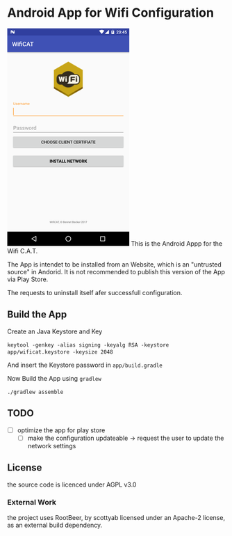 # Android App for Wifi Configuration
![screenshot](screenshot_500.png "App Screenshot")
This is the Android Appp for the Wifi C.A.T.

The App is intendet to be installed from an Website, which is an "untrusted source" in Andorid. It is not recommended to publish this version of the App via Play Store.

 The requests to uninstall itself afer successfull configuration.
## Build the App
Create an Java Keystore and Key
```
keytool -genkey -alias signing -keyalg RSA -keystore app/wificat.keystore -keysize 2048
```
And insert the Keystore password in `app/build.gradle`

Now Build the App using `gradlew`
```
./gradlew assemble
```

## TODO
  - [ ] optimize the app for play store
    - [ ] make the configuration updateable -> request the user to update the network settings
## License
the source code is licenced under AGPL v3.0

### External Work
the project uses RootBeer, by scottyab licensed under an Apache-2 license, as an external build
dependency.
